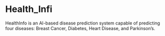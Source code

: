 # Health_Infi
HealthInfo is an AI-based disease prediction system capable of predicting four diseases: Breast Cancer, Diabetes, Heart Disease, and Parkinson’s. 
